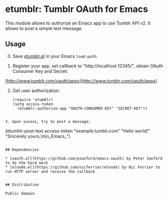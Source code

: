 # etumblr: Tumblr OAuth for Emacs

This module allows to authorize an Emacs app to use Tumblr API v2.
It allows to post a simple text message.

## Usage

0. Save [etumblr.el](https://raw.githubusercontent.com/astanin/emacs-etumblr/master/etumblr.el)
   in your Emacs `load-path`.

1. Register your app, set callback to "http://localhost:12345/",
   obtain OAuth Consumer Key and Secret:

  [http://www.tumblr.com/oauth/apps](http://www.tumblr.com/oauth/apps)

2. Get user authorization:

   ```
   (require 'etumblr)
   (setq access-token
     (etumblr-authorize-app "OAUTH-CONSUMER-KEY" "SECRET-KEY"))
  ```

3. Upon sucess, try to post a message:

  ```
  (etumblr-post-text access-token "example.tumblr.com"
    "Hello world!" "Sincerely yours,\n\n_Emacs_")
  ```
  
## Dependencies

 * [oauth.el](https://github.com/psanford/emacs-oauth) by Peter Sanford to do the hard work
 * [elnode.el](https://github.com/nicferrier/elnode) by Nic Ferrier to run HTTP server and receive the callback


## Distribution

Public domain
